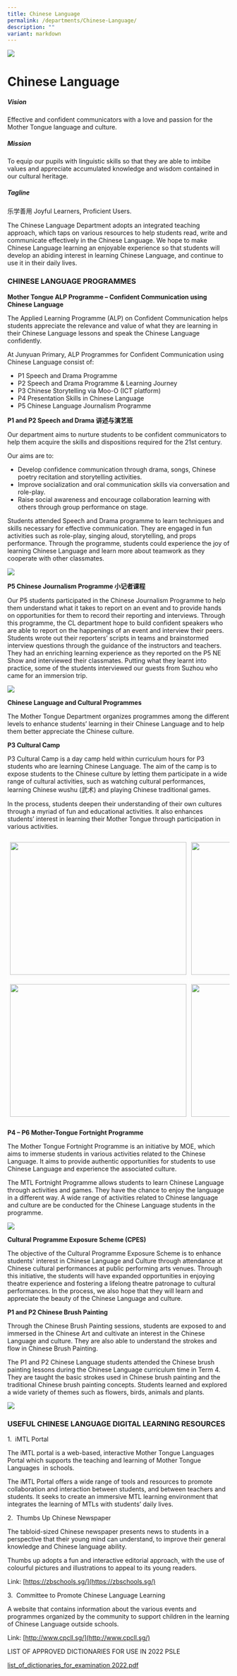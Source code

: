 ```yaml
---
title: Chinese Language
permalink: /departments/Chinese-Language/
description: ""
variant: markdown
---
```

![](/images/banner.gif)

Chinese Language
================

##### Vision  

  

Effective and confident communicators with a love and passion for the Mother Tongue language and culture.

  

##### Mission

  

To equip our pupils with linguistic skills so that they are able to imbibe values and appreciate accumulated knowledge and wisdom contained in our cultural heritage.

  

##### Tagline

  

乐学善用&nbsp;Joyful Learners, Proficient Users.&nbsp;

  

The Chinese Language Department adopts an integrated teaching approach, which taps on various resources to help students read, write and communicate effectively in the Chinese Language. We hope to make Chinese Language learning an enjoyable experience so that students will develop an abiding interest in learning Chinese Language, and continue to use it in their daily lives.


### CHINESE LANGUAGE PROGRAMMES

**Mother Tongue ALP Programme – Confident Communication using Chinese Language**

The Applied Learning Programme (ALP) on Confident Communication helps students appreciate the relevance and value of what they are learning in their Chinese Language lessons and speak the Chinese Language confidently.

  

At Junyuan Primary, ALP Programmes for Confident Communication using Chinese Language consist of:

*   P1 Speech and Drama Programme
*   P2 Speech and Drama Programme &amp; Learning Journey
*   P3 Chinese Storytelling via Moo-O (ICT platform)
*   P4 Presentation Skills in Chinese Language
*   P5 Chinese Language Journalism Programme&nbsp;

  

**P1 and P2 Speech and Drama 讲述与演艺班**

Our department aims to nurture students to be confident communicators to help them acquire the skills and dispositions required for the 21st century.&nbsp;

Our aims are to:&nbsp;

*   Develop confidence communication through drama, songs, Chinese poetry recitation and storytelling activities.
*   Improve socialization and oral communication skills via conversation and role-play.&nbsp;
*   Raise social awareness and encourage collaboration learning with others through group performance on stage.&nbsp;


Students attended Speech and Drama programme to learn techniques and skills necessary for effective communication. They are engaged in fun activities such as role-play, singing aloud, storytelling, and props performance. Through the programme, students could experience the joy of learning Chinese Language and learn more about teamwork as they cooperate with other classmates.

![](/images/ChineseLang1.png)


**P5 Chinese Journalism Programme 小记者课程**

Our P5 students participated in the Chinese Journalism Programme to help them understand what it takes to report on an event and to provide hands on opportunities for them to record their reporting and interviews. Through this programme, the CL department hope to build confident speakers who are able to report on the happenings of an event and interview their peers. Students wrote out their reporters’ scripts in teams and brainstormed interview questions through the guidance of the instructors and teachers. They had an enriching learning experience as they reported on the P5 NE Show and interviewed their classmates. Putting what they learnt into practice, some of the students interviewed our guests from Suzhou who came for an immersion trip.

![](/images/ChineseLang2.png)


**Chinese Language and Cultural Programmes**

The Mother Tongue Department organizes programmes among the different levels to enhance students’ learning in their Chinese Language and to help them better appreciate the Chinese culture.

  

**P3 Cultural Camp**

P3 Cultural Camp is a day camp held within curriculum hours for P3 students who are learning Chinese Language. The aim of the camp is to expose students to the Chinese culture by letting them participate in a wide range of cultural activities, such as watching cultural performances, learning Chinese wushu (武术) and playing Chinese traditional games.

  

In the process, students deepen their understanding of their own cultures through a myriad of fun and educational activities. It also enhances students’ interest in learning their Mother Tongue through participation in various activities.


<style type="text/css">
.tg  {border-collapse:collapse;border-spacing:0;}
.tg td{border-color:black;border-style:solid;border-width:1px;font-family:Arial, sans-serif;font-size:14px;
  overflow:hidden;padding:10px 5px;word-break:normal;}
.tg th{border-color:black;border-style:solid;border-width:1px;font-family:Arial, sans-serif;font-size:14px;
  font-weight:normal;overflow:hidden;padding:10px 5px;word-break:normal;}
.tg .tg-zv4m{border-color:#ffffff;text-align:left;vertical-align:top}
</style>
<table class="tg">
<thead>
  <tr>
    <th class="tg-zv4m"><img src="/images/p3%20cultural%20camp%201.jpg" width="400" height="300"></th>
    <th class="tg-zv4m"><img src="/images/p3%20cultural%20camp%202.jpg" width="400" height="300"></th>
  </tr>
</thead>
<tbody>
  <tr>
    <td class="tg-zv4m"><img src="/images/p3%20cultural%20camp%203.jpg" width="400" height="300"></td>
    <td class="tg-zv4m"><img src="/images/p3%20cultural%20camp%204.jpg" width="400" height="300"></td>
  </tr>
</tbody>
</table>


**P4 – P6 Mother-Tongue Fortnight Programme**

The Mother Tongue Fortnight Programme is an initiative by MOE, which aims to immerse students in various activities related to the Chinese Language. It aims to provide authentic opportunities for students to use Chinese Language and experience the associated culture.

  

The MTL Fortnight Programme allows students to learn Chinese Language through activities and games. They have the chance to enjoy the language in a different way. A wide range of activities related to Chinese language and culture are be conducted for the Chinese Language students in the programme.


![](/images/ChineseLang3.png)

**Cultural Programme Exposure Scheme (CPES)**

The objective of the Cultural Programme Exposure Scheme is to enhance students' interest in Chinese Language and Culture through attendance at Chinese cultural performances at public performing arts venues. Through this initiative, the students will have expanded opportunities in enjoying theatre experience and fostering a lifelong theatre patronage to cultural performances. In the process, we also hope that they will learn and appreciate the beauty of the Chinese Language and culture.

  

**P1 and P2 Chinese Brush Painting**

Through the Chinese Brush Painting sessions, students are exposed to and immersed in the Chinese Art and cultivate an interest in the Chinese Language and culture. They are also able to understand the strokes and flow in Chinese Brush Painting.&nbsp;&nbsp;

  

The P1 and P2 Chinese Language students attended the Chinese brush painting lessons during the Chinese Language curriculum time in Term 4. They are taught the basic strokes used in Chinese brush painting and the traditional Chinese brush painting concepts. Students learned and explored a wide variety of themes such as flowers, birds, animals and plants.

![](/images/ChineseLang4.png)

### USEFUL CHINESE LANGUAGE DIGITAL LEARNING RESOURCES

1.&nbsp;&nbsp;iMTL Portal

The iMTL portal is a web-based, interactive Mother Tongue Languages Portal which supports the teaching and learning of Mother Tongue Languages&nbsp; in schools. 

The iMTL Portal offers a wide range of tools and resources to promote collaboration and interaction between students, and between teachers and students. It seeks to create an immersive MTL learning environment that integrates the learning of MTLs with students’ daily lives.


2.&nbsp;&nbsp;Thumbs Up Chinese Newspaper

The tabloid-sized Chinese newspaper presents news to students in a perspective that their young mind can understand, to improve their general knowledge and Chinese language ability.

Thumbs up adopts a fun and interactive editorial approach, with the use of colourful pictures and illustrations to appeal to its young readers.

Link:&nbsp;[https://zbschools.sg/](https://zbschools.sg/)

3.&nbsp;&nbsp;Committee to Promote Chinese Language Learning

A website that contains information about the various events and programmes organized by the community to support children in the learning of Chinese Language outside schools.

Link:&nbsp;[http://www.cpcll.sg/](http://www.cpcll.sg/)

LIST OF APPROVED DICTIONARIES FOR USE IN 2022 PSLE

[list_of_dictionaries_for_examination 2022.pdf](/files/2022%20SEAB_approved_list_of_dictionaries_for_examination.pdf)